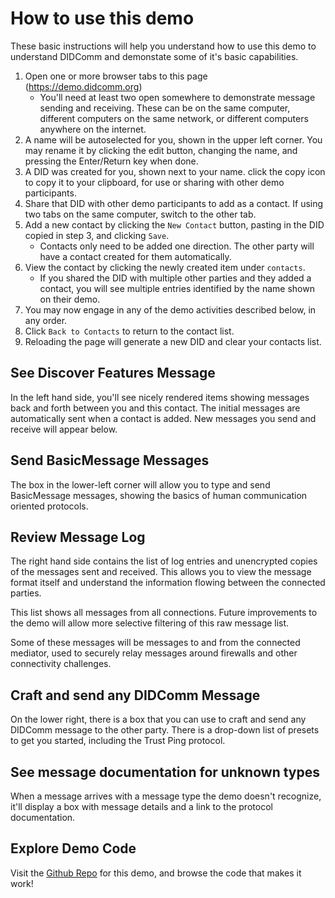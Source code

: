 # How to use this demo

These basic instructions will help you understand how to use this demo to understand DIDComm and demonstate some of it's basic capabilities.

1. Open one or more browser tabs to this page (https://demo.didcomm.org)
    - You'll need at least two open somewhere to demonstrate message sending and receiving. These can be on the same computer, different computers on the same network, or different computers anywhere on the internet. 
2.  A name will be autoselected for you, shown in the upper left corner. You may rename it by clicking the edit button, changing the name, and pressing the Enter/Return key when done.
3.  A DID was created for you, shown next to your name. click the copy icon to copy it to your clipboard, for use or sharing with other demo participants. 
4. Share that DID with other demo participants to add as a contact. If using two tabs on the same computer, switch to the other tab.
5. Add a new contact by clicking the `New Contact` button, pasting in the DID copied in step 3, and clicking `Save`.
    - Contacts only need to be added one direction. The other party will have a contact created for them automatically.
6. View the contact by clicking the newly created item under `contacts`.
    - If you shared the DID with multiple other parties and they added a contact, you will see multiple entries identified by the name shown on their demo.
7. You may now engage in any of the demo activities described below, in any order.
8. Click `Back to Contacts` to return to the contact list.
9. Reloading the page will generate a new DID and clear your contacts list.

## See Discover Features Message

In the left hand side, you'll see nicely rendered items showing messages back and forth between you and this contact. The initial messages are automatically sent when a contact is added. New messages you send and receive will appear below.

## Send BasicMessage Messages

The box in the lower-left corner will allow you to type and send BasicMessage messages, showing the basics of human communication oriented protocols.

## Review Message Log

The right hand side contains the list of log entries and unencrypted copies of the messages sent and received. This allows you to view the message format itself and understand the information flowing between the connected parties.

This list shows all messages from all connections. Future improvements to the demo will allow more selective filtering of this raw message list.

Some of these messages will be messages to and from the connected mediator, used to securely relay messages around firewalls and other connectivity challenges.

## Craft and send any DIDComm Message

On the lower right, there is a box that you can use to craft and send any DIDComm message to the other party. There is a drop-down list of presets to get you started, including the Trust Ping protocol.

## See message documentation for unknown types

When a message arrives with a message type the demo doesn't recognize, it'll display a box with message details and a link to the protocol documentation.

## Explore Demo Code

Visit the [Github Repo](https://github.com/decentralized-identity/didcomm-demo) for this demo, and browse the code that makes it work!
